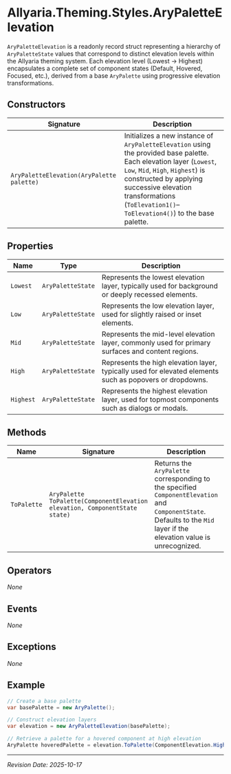 ﻿# Allyaria.Theming.Styles.AryPaletteElevation

`AryPaletteElevation` is a readonly record struct representing a hierarchy of `AryPaletteState` values that correspond
to distinct elevation levels within the Allyaria theming system. Each elevation level (Lowest → Highest) encapsulates a
complete set of component states (Default, Hovered, Focused, etc.), derived from a base `AryPalette` using progressive
elevation transformations.

## Constructors

| Signature                                 | Description                                                                                                                                                                                                                                                                    |
|-------------------------------------------|--------------------------------------------------------------------------------------------------------------------------------------------------------------------------------------------------------------------------------------------------------------------------------|
| `AryPaletteElevation(AryPalette palette)` | Initializes a new instance of `AryPaletteElevation` using the provided base palette. Each elevation layer (`Lowest`, `Low`, `Mid`, `High`, `Highest`) is constructed by applying successive elevation transformations (`ToElevation1()`–`ToElevation4()`) to the base palette. |

## Properties

| Name      | Type              | Description                                                                                              |
|-----------|-------------------|----------------------------------------------------------------------------------------------------------|
| `Lowest`  | `AryPaletteState` | Represents the lowest elevation layer, typically used for background or deeply recessed elements.        |
| `Low`     | `AryPaletteState` | Represents the low elevation layer, used for slightly raised or inset elements.                          |
| `Mid`     | `AryPaletteState` | Represents the mid-level elevation layer, commonly used for primary surfaces and content regions.        |
| `High`    | `AryPaletteState` | Represents the high elevation layer, typically used for elevated elements such as popovers or dropdowns. |
| `Highest` | `AryPaletteState` | Represents the highest elevation layer, used for topmost components such as dialogs or modals.           |

## Methods

| Name        | Signature                                                                  | Description                                                                                                                                                            | Returns      |
|-------------|----------------------------------------------------------------------------|------------------------------------------------------------------------------------------------------------------------------------------------------------------------|--------------|
| `ToPalette` | `AryPalette ToPalette(ComponentElevation elevation, ComponentState state)` | Returns the `AryPalette` corresponding to the specified `ComponentElevation` and `ComponentState`. Defaults to the `Mid` layer if the elevation value is unrecognized. | `AryPalette` |

## Operators

*None*

## Events

*None*

## Exceptions

*None*

## Example

```csharp
// Create a base palette
var basePalette = new AryPalette();

// Construct elevation layers
var elevation = new AryPaletteElevation(basePalette);

// Retrieve a palette for a hovered component at high elevation
AryPalette hoveredPalette = elevation.ToPalette(ComponentElevation.High, ComponentState.Hovered);
```

---

*Revision Date: 2025-10-17*
